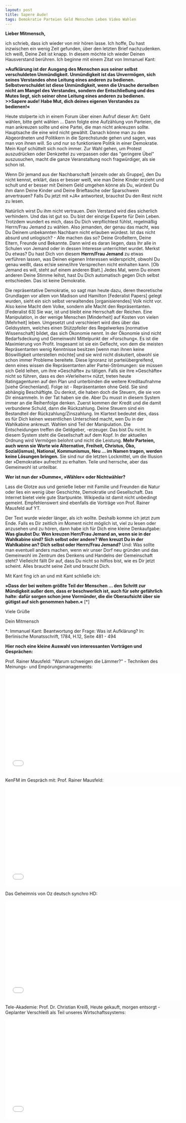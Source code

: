 ```yaml
---
layout: post
title: Sapere Aude!
tags: Demokratie Parteien Geld Menschen Leben Video Wahlen
---
```


**Lieber Mitmensch,**

ich schrieb, dass ich wieder von mir hören lasse. Ich hoffe, Du hast inzwischen ein wenig Zeit gefunden, über den letzten Brief nachzudenken. Ich weiß, Deine Zeit ist knapp. In diesem möchte ich wieder Deinen Hausverstand berühren. Ich beginne mit einem Zitat von Immanuel Kant:

**»Aufklärung ist der Ausgang des Menschen aus seiner selbst verschuldeten Unmündigkeit. Unmündigkeit ist das Unvermögen, sich seines Verstandes ohne Leitung eines anderen zu bedienen. Selbstverschuldet ist diese Unmündigkeit, wenn die Ursache derselben nicht am Mangel des Verstandes, sondern der Entschließung und des Mutes liegt, sich seiner ohne Leitung eines anderen zu bedienen. >>Sapere aude! Habe Mut, dich deines eigenen Verstandes zu bedienen!«** <!--more-->

Heute stolperte ich in einem Forum über einen Aufruf dieser Art: Geht wählen, bitte geht wählen ... Dann folgte eine Aufzählung von Parteien, die man ankreuzen sollte und eine Partei, die man nicht ankreuzen sollte. Hauptsache die eine wird nicht gewählt. Danach könne man zu den Abgeordneten und Politikern in die Sprechstunde gehen und sagen, was man von ihnen will. So und nur so funktioniere Politik in einer Demokratie. Mein Kopf schüttelt sich noch immer. Zur Wahl gehen, um Protest auszudrücken oder Denkzettel zu verpassen oder das "geringere Übel" auszusuchen, macht die ganze Veranstaltung noch fragwürdiger, als sie schon ist.

Wenn Dir jemand aus der Nachbarschaft [einzeln oder als Gruppe], den Du nicht kennst, erklärt, dass er besser weiß, wie man Deine Kinder erzieht und schult und er besser mit Deinem Geld umgehen könne als Du, würdest Du ihm dann Deine Kinder und Deine Brieftasche oder Sparschwein anvertrauen? Falls Du jetzt mit »JA« antwortest, brauchst Du den Rest nicht zu lesen.


Natürlich wirst Du ihm nicht vertrauen. Dein Verstand wird dies sicherlich verhindern. Und das ist gut so. Du bist der einzige Experte für Dein Leben. Trotzdem wundert es mich, dass Du Dich verpflichtest fühlst, regelmäßig Herrn/Frau Jemand zu wählen. Also jemanden, der genau das macht, was Du Deinem unbekannten Nachbarn nicht erlauben würdest. Ist das nicht absurd und unlogisch? - Alle machen das so? Deine Großeltern, Deine Eltern, Freunde und Bekannte. Dann wird es daran liegen, dass Ihr alle in Schulen von Jemand oder in dessen Interesse unterrichtet wurdet. Merkst Du etwas? Du hast Dich von diesem **Herrn/Frau Jemand** zu etwas verführen lassen, was Deinen eigenen Interessen widerspricht, obwohl Du genau weißt, dass er/sie seine/ihre Versprechen nicht einhalten kann. [Ob Jemand es will, steht auf einem anderen Blatt.] Jedes Mal, wenn Du einem anderen Deine Stimme leihst, hast Du Dich automatisch gegen Dich selbst entschieden. Das ist keine Demokratie.

Die repräsentative Demokratie, so sagt man heute dazu, deren theoretische Grundlagen vor allem von Madison und Hamilton [Federalist Papers] gelegt wurden, sieht ein sich selbst verwaltendes [organisierendes] Volk nicht vor. Also keine Macht dem Volke, sondern alle Macht den Repräsentanten. [Federalist 63] Sie war, ist und bleibt eine Herrschaft der Reichen. Eine Manipulation, in der wenige Menschen [Minderheit] auf Kosten von vielen [Mehrheit] leben. Umgesetzt und verschleiert wird dies über das Geldsystem, welches einen Stützpfeiler des Regelwerkes [normative Wissenschaft] bildet, das sich Ökonomie nennt. In der Ökonomie sind nicht Bedarfsdeckung und Gemeinwohl Mittelpunkt der »Forschung«. Es ist die Maximierung von Profit. Insgesamt ist sie ein Geflecht, von dem die meisten Repräsentanten wenig Kenntnisse besitzen [wenn man ihnen keine Böswilligkeit unterstellen möchte] und sie wird nicht diskutiert, obwohl sie schon immer Probleme bereitete. Diese Ignoranz ist parteiübergreifend, denn eines wissen die Repräsentanten aller Partei-Strömungen: sie müssen sich Geld leihen, um ihre »Geschäfte« zu tätigen. Falls sie ihre »Geschäfte« nicht so führen, dass es den »Verleihern« nützt, treten heute Ratingagenturen auf den Plan und unterbinden die weitere Kreditaufnahme [siehe Griechenland]. Folge ist - Repräsentanten ohne Geld. Sie sind abhängig Beschäftigte.
Du denkst, die haben doch die Steuern, die sie von Dir einsammeln. In der Tat haben sie die. Aber Du musst in diesem System immer an die Reihenfolge denken. Zuerst kommen der Kredit und die damit verbundene Schuld, dann die Rückzahlung. Deine Steuern sind ein Bestandteil der Rückzahlung/Zinszahlung. Im Klartext bedeutet dies, dass es für Dich keinen wesentlichen Unterschied macht, wen Du in der Wahlkabine ankreuzt. Wahlen sind Teil der Manipulation. Die Entscheidungen treffen die Geldgeber, -erzeuger. Das bist Du nicht. In diesem System steht die Gesellschaft auf dem Kopf. In der aktuellen Ordnung wird Vermögen belohnt und nicht die Leistung. **Mehr Parteien, auch wenn sie Worte wie Alternative, Freiheit, Christus, Öko, Sozial(ismus), National, Kommunismus, Neu ... im Namen tragen, werden keine Lösungen bringen.** Sie sind nur die letzten Lockmittel, um die Illusion der »Demokratie« aufrecht zu erhalten. Teile und herrsche, aber das Gemeinwohl ist unteilbar.

**Wer ist nun der »Dumme«, »Wähler« oder Nichtwähler?**

Lass die Glotze aus und genieße lieber mit Familie und Freunden die Natur oder lies ein wenig über Geschichte, Demokratie und Gesellschaft. Das Internet bietet viele gute Startpunkte. Wikipedia ist damit nicht unbedingt gemeint. Empfehlenswert sind ebenfalls die Vorträge von Prof. Rainer Mausfeld auf YT.

Der Text wurde wieder länger, als ich wollte. Deshalb komme ich jetzt zum Ende. Falls es Dir zeitlich im Moment nicht möglich ist, viel zu lesen oder anzusehen und zu hören, dann habe ich für Dich eine kleine Denkaufgabe: **Was glaubst Du: Wen kreuzen Herr/Frau Jemand an, wenn sie in der Wahlkabine sind? Sich selbst oder andere? Wen kreuzt Du in der Wahlkabine an? Dich selbst oder Herrn/Frau Jemand?** Und: Was sollte man eventuell anders machen, wenn wir unser Dorf neu gründen und das Gemeinwohl im Zentrum des Denkens und Handelns der Gemeinschaft steht? Vielleicht fällt Dir auf, dass Du nicht so hilflos bist, wie es Dir jetzt scheint. Alles braucht seine Zeit und braucht Dich.

Mit Kant fing ich an und mit Kant schließe ich:

**»Dass der bei weitem größte Teil der Menschen ... den Schritt zur Mündigkeit außer dem, dass er beschwerlich ist, auch für sehr gefährlich halte: dafür sorgen schon jene Vormünder, die die Oberaufsicht über sie gütigst auf sich genommen haben.«** [*]

Viele Grüße

Dein Mitmensch

*: Immanuel Kant: Beantwortung der Frage: Was ist Aufklärung? In: Berlinische Monatsschrift, 1784, H.12, Seite 481 - 494

**Hier noch eine kleine Auswahl von interessanten Vorträgen und Gesprächen:**

Prof. Rainer Mausfeld: "Warum schweigen die Lämmer?" - Techniken des Meinungs- und Empörungsmanagements:

<iframe width="560" height="315" src="//www.youtube.com/embed/nELNwj2xELg" frameborder="0" allowfullscreen></iframe>

KenFM im Gespräch mit: Prof. Rainer Mausfeld:

<iframe width="560" height="315" src="//www.youtube.com/embed/OwRNpeWj5Cs" frameborder="0" allowfullscreen></iframe>

Das Geheimnis von Oz deutsch synchro HD:

<iframe width="560" height="315" src="//www.youtube.com/embed/ZwnQmpP1q2I" frameborder="0" allowfullscreen></iframe>

Tele-Akademie: Prof. Dr. Christian Kreiß, Heute gekauft, morgen entsorgt - Geplanter Verschleiß als Teil unseres Wirtschaftssystems:

<iframe width="560" height="315" src="//www.youtube.com/embed/dWDaCJ2O6cc" frameborder="0" allowfullscreen></iframe>
